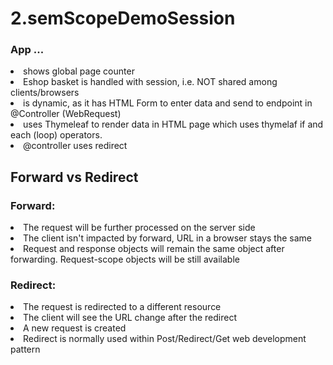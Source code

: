 # 2.semScopeDemoSession

### App ...
<li> shows global page counter <br>
<li> Eshop basket is handled with session, i.e. NOT shared among clients/browsers
<li> is dynamic, as it has HTML Form to enter data and send to endpoint in @Controller (WebRequest)
<li> uses Thymeleaf to render data in HTML page which uses thymelaf if and each (loop) operators.
<li> @controller uses redirect
  
 ## Forward vs Redirect
 ### Forward:

<li>The request will be further processed on the server side
<li>The client isn't impacted by forward, URL in a browser stays the same
<li>Request and response objects will remain the same object after forwarding. Request-scope objects will be still available
  
 ### Redirect:

<li> The request is redirected to a different resource
<li> The client will see the URL change after the redirect
<li> A new request is created
<li> Redirect is normally used within Post/Redirect/Get web development pattern
